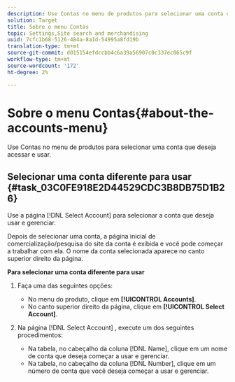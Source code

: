 ```yaml
---
description: Use Contas no menu de produtos para selecionar uma conta que deseja acessar e usar.
solution: Target
title: Sobre o menu Contas
topic: Settings,Site search and merchandising
uuid: 7cfc1b68-5126-484a-8a1d-54995a8fd19b
translation-type: tm+mt
source-git-commit: d015154efdccbb4c6a39a56907c0c337ec065c9f
workflow-type: tm+mt
source-wordcount: '172'
ht-degree: 2%

---
```



# Sobre o menu Contas{#about-the-accounts-menu}

Use Contas no menu de produtos para selecionar uma conta que deseja acessar e usar.

## Selecionar uma conta diferente para usar {#task_03C0FE918E2D44529CDC3B8DB75D1B26}

Use a página [!DNL Select Account] para selecionar a conta que deseja usar e gerenciar.

<!-- 

t_selecting_a_different_account_to_use.xml

 -->

Depois de selecionar uma conta, a página inicial de comercialização/pesquisa do site da conta é exibida e você pode começar a trabalhar com ela. O nome da conta selecionada aparece no canto superior direito da página.

**Para selecionar uma conta diferente para usar**

1. Faça uma das seguintes opções:

   * No menu do produto, clique em **[!UICONTROL Accounts]**.
   * No canto superior direito da página, clique em **[!UICONTROL Select Account]**.

1. Na página [!DNL Select Account] , execute um dos seguintes procedimentos:

   * Na tabela, no cabeçalho da coluna [!DNL Name], clique em um nome de conta que deseja começar a usar e gerenciar.
   * Na tabela, no cabeçalho da coluna [!DNL Number], clique em um número de conta que você deseja começar a usar e gerenciar.


